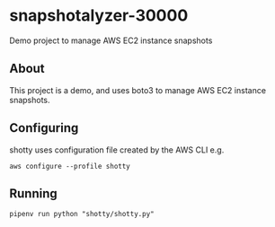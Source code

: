 # snapshotalyzer-30000
Demo project to manage AWS EC2 instance snapshots

## About

This project is a demo, and uses boto3 to manage AWS EC2 instance snapshots.

## Configuring

shotty uses configuration file created by the AWS CLI e.g.

`aws configure --profile shotty`

## Running

`pipenv run python "shotty/shotty.py"`
